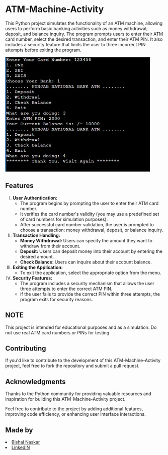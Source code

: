 # ATM-Machine-Activity
<p>This Python project simulates the functionality of an ATM machine, allowing users to perform basic banking activities such as money withdrawal, deposit, and balance inquiry. The program prompts users to enter their ATM card number, select the desired transaction, and enter their ATM PIN. It also includes a security feature that limits the user to three incorrect PIN attempts before exiting the program.</p>    
<img src="https://github.com/Bishal-5/ATM-Machine-Activity/blob/main/Screenshot/1.%20Balance%20Check.jpeg">
<h2>Features</h2>
<ol type="I">
        <li><strong>User Authentication:</strong>
            <ul>
                <li>The program begins by prompting the user to enter their ATM card number.</li>
                <li>It verifies the card number's validity (you may use a predefined set of card numbers for simulation purposes).</li>
                <li>After successful card number validation, the user is prompted to choose a transaction: money withdrawal, deposit, or 
                     balance inquiry.</li>
            </ul>  
        </li>
        <li><strong>Transaction Handling:</strong>
            <ul>
                <li><strong>Money Withdrawal: </strong> Users can specify the amount they want to withdraw from their account.</li>
                <li><strong>Deposit: </strong> Users can deposit money into their account by entering the desired amount.</li>
                <li><strong>Check Balance: </strong> Users can inquire about their account balance.</li>
            </ul>
        </li>
        <li><strong>Exiting the Application:</strong>
            <ul>
                <li>To exit the application, select the appropriate option from the menu.</li>
            </ul>
        </li>
        <li><strong>Security Features:</strong>
            <ul>
                <li>The program includes a security mechanism that allows the user three attempts to enter the correct ATM PIN.</li>
                <li>If the user fails to provide the correct PIN within three attempts, the program exits for security reasons.</li>
            </ul>
        </li>
        </ol>
        
<h2>NOTE</h2>
<p>This project is intended for educational purposes and as a simulation. Do not use real ATM card numbers or PINs for testing.</p>

<h2>Contributing</h2>
<p>If you'd like to contribute to the development of this ATM-Machine-Activity project, feel free to fork the repository and submit a pull request.</p>

<h2>Acknowledgments</h2>
<p>Thanks to the Python community for providing valuable resources and inspiration for building this ATM-Machine-Activity project.</p>

<p>Feel free to contribute to the project by adding additional features, improving code efficiency, or enhancing user interface interactions.</p>

<h2>Made by</h2>
<li><a href="https://github.com/Bishal-5">Bishal Naskar</a></li>
<li><a href="https://www.linkedin.com/in/bishal-naskar-2a5716250/">LinkedIN</a></li>
